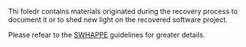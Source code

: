 Thi foledr contains materials originated during the recovery process to document it or to shed new light on the recovered software project.

Please refear to the [SWHAPPE](https://github.com/Unipisa/SWHAPPE) guidelines for greater details. 
